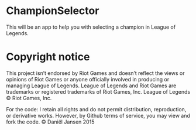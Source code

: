 # ChampionSelector
This will be an app to help you with selecting a champion in League of Legends.

# Copyright notice
This project isn’t endorsed by Riot Games and doesn’t reflect the views or opinions of Riot Games or anyone officially involved in producing or managing League of Legends. League of Legends and Riot Games are trademarks or registered trademarks of Riot Games, Inc. League of Legends © Riot Games, Inc.

For the code:
I retain all rights and do not permit distribution, reproduction, or derivative works. However, by Github terms of service, you may view and fork the code.
© Daniël Jansen 2015
